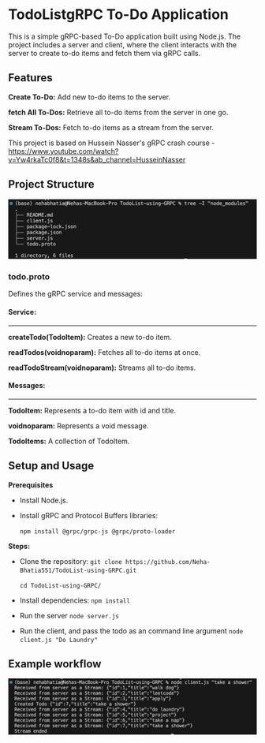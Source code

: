 # TodoListgRPC To-Do Application

This is a simple gRPC-based To-Do application built using Node.js. The project includes a server and client, where the client interacts with the server to create to-do items and fetch them via gRPC calls.

## Features
**Create To-Do:**  Add new to-do items to the server.

**fetch All To-Dos:** Retrieve all to-do items from the server in one go.

**Stream To-Dos:** Fetch to-do items as a stream from the server.

This project is based on Hussein Nasser's gRPC crash course - https://www.youtube.com/watch?v=Yw4rkaTc0f8&t=1348s&ab_channel=HusseinNasser

## Project Structure
![alt text](image.png)

### todo.proto
Defines the gRPC service and messages:

#### Service:
---
**createTodo(TodoItem):** Creates a new to-do item.

**readTodos(voidnoparam):** Fetches all to-do items at once.

**readTodoStream(voidnoparam):** Streams all to-do items.

#### Messages:
---
**TodoItem:** Represents a to-do item with id and title.

**voidnoparam:** Represents a void message.

**TodoItems:** A collection of TodoItem.

## Setup and Usage

**Prerequisites**

* Install Node.js.
* Install gRPC and Protocol Buffers libraries:

    ```npm install @grpc/grpc-js @grpc/proto-loader```

**Steps:**

* Clone the repository:
    ``` git clone https://github.com/Neha-Bhatia551/TodoList-using-GRPC.git ```

    ```cd TodoList-using-GRPC/```
* Install dependencies:
    ```npm install```
* Run the server
    ```node server.js```
* Run the client, and pass the todo as an command line argument
    ```node client.js "Do Laundry"```

## Example workflow
![alt text](image-1.png)



